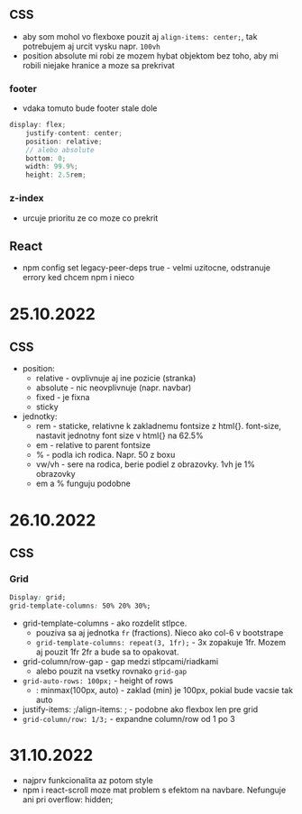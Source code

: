 ## CSS
- aby som mohol vo flexboxe pouzit aj `align-items: center;`, tak potrebujem aj urcit vysku napr. `100vh`
- position absolute mi robi ze mozem hybat objektom bez toho, aby mi robili niejake hranice a moze sa prekrivat

### footer
- vdaka tomuto bude footer stale dole
```CS
display: flex;
    justify-content: center;
    position: relative;
    // alebo absolute
    bottom: 0;
    width: 99.9%;
    height: 2.5rem; 
```
### z-index
- urcuje prioritu ze co moze co prekrit

## React
- npm config set legacy-peer-deps true - velmi uzitocne, odstranuje errory ked chcem npm i nieco

# 25.10.2022
## CSS
- position:
  - relative - ovplivnuje aj ine pozicie (stranka)
  - absolute - nic neovplivnuje (napr. navbar)
  - fixed - je fixna
  - sticky
- jednotky:
  - rem - staticke, relativne k zakladnemu fontsize z html{}. font-size, nastavit jednotny font size v html{} na 62.5%
  - em - relative to parent fontsize
  - % - podla ich rodica. Napr. 50 z boxu
  - vw/vh - sere na rodica, berie podiel z obrazovky. 1vh je 1% obrazovky
  - em a % funguju podobne

# 26.10.2022
## CSS
### Grid
```CSS
Display: grid;
grid-template-columns: 50% 20% 30%; 
```
- grid-template-columns - ako rozdelit stlpce.
  - pouziva sa aj jednotka `fr` (fractions). Nieco ako col-6 v bootstrape
  - `grid-template-columns: repeat(3, 1fr);` - 3x zopakuje 1fr. Mozem aj pouzit 1fr 2fr a bude sa to opakovat.
- grid-column/row-gap - gap medzi stlpcami/riadkami
  - alebo pouzit na vsetky rovnako `grid-gap`
- `grid-auto-rows: 100px;` - height of rows
  - : minmax(100px, auto) - zaklad (min) je 100px, pokial bude vacsie tak auto
- justify-items: ;/align-items: ; - podobne ako flexbox len pre grid
- `grid-column/row: 1/3;` - expandne column/row od 1 po 3

# 31.10.2022
- najprv funkcionalita az potom style
- npm i react-scroll moze mat problem s efektom na navbare. Nefunguje ani pri overflow: hidden;